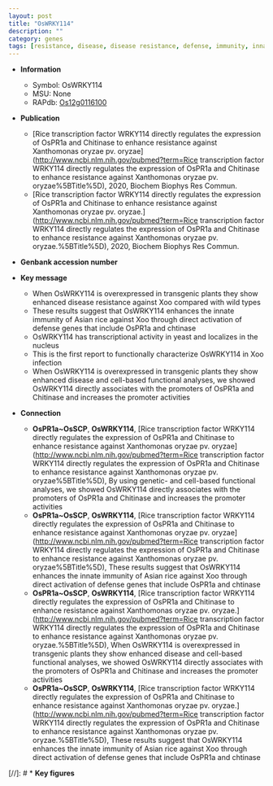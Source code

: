 ```yaml
---
layout: post
title: "OsWRKY114"
description: ""
category: genes
tags: [resistance, disease, disease resistance, defense, immunity, innate immunity, nucleus,  xoo ]
---
```


* **Information**  
    + Symbol: OsWRKY114  
    + MSU: None  
    + RAPdb: [Os12g0116100](http://rapdb.dna.affrc.go.jp/viewer/gbrowse_details/irgsp1?name=Os12g0116100)  

* **Publication**  
    + [Rice transcription factor WRKY114 directly regulates the expression of OsPR1a and Chitinase to enhance resistance against Xanthomonas oryzae pv. oryzae](http://www.ncbi.nlm.nih.gov/pubmed?term=Rice transcription factor WRKY114 directly regulates the expression of OsPR1a and Chitinase to enhance resistance against Xanthomonas oryzae pv. oryzae%5BTitle%5D), 2020, Biochem Biophys Res Commun.
    + [Rice transcription factor WRKY114 directly regulates the expression of OsPR1a and Chitinase to enhance resistance against Xanthomonas oryzae pv. oryzae.](http://www.ncbi.nlm.nih.gov/pubmed?term=Rice transcription factor WRKY114 directly regulates the expression of OsPR1a and Chitinase to enhance resistance against Xanthomonas oryzae pv. oryzae.%5BTitle%5D), 2020, Biochem Biophys Res Commun.

* **Genbank accession number**  

* **Key message**  
    + When OsWRKY114 is overexpressed in transgenic plants they show enhanced disease resistance against Xoo compared with wild types
    + These results suggest that OsWRKY114 enhances the innate immunity of Asian rice against Xoo through direct activation of defense genes that include OsPR1a and chtinase
    + OsWRKY114 has transcriptional activity in yeast and localizes in the nucleus
    + This is the first report to functionally characterize OsWRKY114 in Xoo infection
    + When OsWRKY114 is overexpressed in transgenic plants they show enhanced disease and cell-based functional analyses, we showed OsWRKY114 directly associates with the promoters of OsPR1a and Chitinase and increases the promoter activities

* **Connection**  
    + __OsPR1a~OsSCP__, __OsWRKY114__, [Rice transcription factor WRKY114 directly regulates the expression of OsPR1a and Chitinase to enhance resistance against Xanthomonas oryzae pv. oryzae](http://www.ncbi.nlm.nih.gov/pubmed?term=Rice transcription factor WRKY114 directly regulates the expression of OsPR1a and Chitinase to enhance resistance against Xanthomonas oryzae pv. oryzae%5BTitle%5D),  By using genetic- and cell-based functional analyses, we showed OsWRKY114 directly associates with the promoters of OsPR1a and Chitinase and increases the promoter activities
    + __OsPR1a~OsSCP__, __OsWRKY114__, [Rice transcription factor WRKY114 directly regulates the expression of OsPR1a and Chitinase to enhance resistance against Xanthomonas oryzae pv. oryzae](http://www.ncbi.nlm.nih.gov/pubmed?term=Rice transcription factor WRKY114 directly regulates the expression of OsPR1a and Chitinase to enhance resistance against Xanthomonas oryzae pv. oryzae%5BTitle%5D),  These results suggest that OsWRKY114 enhances the innate immunity of Asian rice against Xoo through direct activation of defense genes that include OsPR1a and chtinase
    + __OsPR1a~OsSCP__, __OsWRKY114__, [Rice transcription factor WRKY114 directly regulates the expression of OsPR1a and Chitinase to enhance resistance against Xanthomonas oryzae pv. oryzae.](http://www.ncbi.nlm.nih.gov/pubmed?term=Rice transcription factor WRKY114 directly regulates the expression of OsPR1a and Chitinase to enhance resistance against Xanthomonas oryzae pv. oryzae.%5BTitle%5D),  When OsWRKY114 is overexpressed in transgenic plants they show enhanced disease and cell-based functional analyses, we showed OsWRKY114 directly associates with the promoters of OsPR1a and Chitinase and increases the promoter activities
    + __OsPR1a~OsSCP__, __OsWRKY114__, [Rice transcription factor WRKY114 directly regulates the expression of OsPR1a and Chitinase to enhance resistance against Xanthomonas oryzae pv. oryzae.](http://www.ncbi.nlm.nih.gov/pubmed?term=Rice transcription factor WRKY114 directly regulates the expression of OsPR1a and Chitinase to enhance resistance against Xanthomonas oryzae pv. oryzae.%5BTitle%5D),  These results suggest that OsWRKY114 enhances the innate immunity of Asian rice against Xoo through direct activation of defense genes that include OsPR1a and chtinase

[//]: # * **Key figures**  


